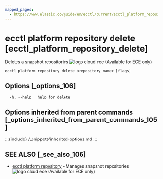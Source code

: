 ```yaml
---
mapped_pages:
  - https://www.elastic.co/guide/en/ecctl/current/ecctl_platform_repository_delete.html
---
```


# ecctl platform repository delete [ecctl_platform_repository_delete]

Deletes a snapshot repositories ![logo cloud ece](https://doc-icons.s3.us-east-2.amazonaws.com/logo_cloud_ece.svg "Supported on {{ece}}") (Available for ECE only)

```
ecctl platform repository delete <repository name> [flags]
```


## Options [_options_106]

```
  -h, --help   help for delete
```


## Options inherited from parent commands [_options_inherited_from_parent_commands_105]

:::{include} /_snippets/inherited-options.md
:::


## SEE ALSO [_see_also_106]

* [ecctl platform repository](/reference/ecctl_platform_repository.md)	 - Manages snapshot repositories ![logo cloud ece](https://doc-icons.s3.us-east-2.amazonaws.com/logo_cloud_ece.svg "Supported on {{ece}}") (Available for ECE only)

